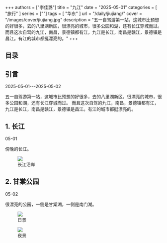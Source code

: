 +++
authors = ["李佳潞"]
title = "九江"
date = "2025-05-01"
categories = [
    "旅行"
]
series = [""]
tags = [
    "华东"
]
url = "/daily/jiujiang/"
cover = "/images/cover/jiujiang.jpg"
description = "五一自驾游第一站，这城市比预想的好很多，去的八里湖新区，很漂亮的城市，很多公园和湖，还有长江穿城而过。
            而且这次自驾的九江，南昌，景德镇都有江，九江是长江，南昌是赣江，景德镇是昌江。有江的城市都挺漂亮的。"
+++
<!DOCTYPE html>
<html lang="zh-CN">
<head>
    <meta charset="UTF-8">
    <meta name="viewport" content="width=device-width, initial-scale=1.0">
    <link rel="stylesheet" href="/assets/css/styles.css"> 
    <script src="/assets/js/toc.js"></script>    
</head>
<body>
    <article>
        <nav>
            <h2>目录</h2>
            <ul id="toc">
                <!-- 目录项会在这里动态生成 -->
            </ul>
        </nav>
        <section>
            <h2>引言</h2>
            <p>2025-05-01---2025-05-02</p>
            <p>         五一自驾游第一站，这城市比预想的好很多，去的八里湖新区，很漂亮的城市，很多公园和湖，还有长江穿城而过。
            而且这次自驾的九江，南昌，景德镇都有江，九江是长江，南昌是赣江，景德镇是昌江。有江的城市都挺漂亮的。</p>
        </section>
        <section>
            <h2>1. 长江</h2>
            <p>05-01<i class="fas fa-sun"></i></p>
            <p>         傍晚的长江。</p>
            <div class="container">
                <div class="image">
                    <figure>
                        <a data-fancybox="gallery" href="https://cdn.heirenlop.com/daily-record/jiujiang1.png">
    <img src="https://cdn.heirenlop.com/daily-record/jiujiang1.png" loading="lazy">
</a>
                        <figcaption>长江沿岸</figcaption>
                    </figure>
                </div>
            </div>
        </section>
        <section>
            <h2>2. 甘棠公园</h2>
            <p>05-02 <i class="fas fa-sun"></i></p>
            <p>         很漂亮的公园，一侧是甘棠湖，一侧是南门湖。</p>
            <div class="container">
                <div class="image">
                    <figure>
                        <a data-fancybox="gallery" href="https://cdn.heirenlop.com/daily-record/jiujiang3.png">
    <img src="https://cdn.heirenlop.com/daily-record/jiujiang3.png" loading="lazy">
</a>
                        <figcaption>日景</figcaption>
                    </figure>
                </div>
            </div>
            <div class="container">
                <div class="image">
                    <figure>
                        <a data-fancybox="gallery" href="https://cdn.heirenlop.com/daily-record/jiujiang2.png">
    <img src="https://cdn.heirenlop.com/daily-record/jiujiang2.png" loading="lazy">
</a>
                        <figcaption>夜景</figcaption>
                    </figure>
                </div>
            </div>
        </section>
    </article>
</body>
</html>